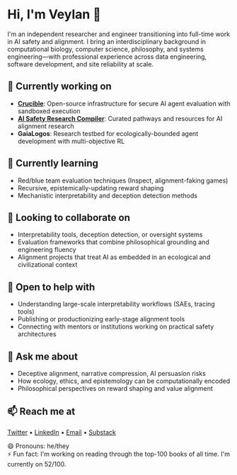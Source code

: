 # Hi, I'm Veylan 👋

I'm an independent researcher and engineer transitioning into full-time work in AI safety and alignment. I bring an interdisciplinary background in computational biology, computer science, philosophy, and systems engineering—with professional experience across data engineering, software development, and site reliability at scale.

## 🔭 Currently working on

- **[Crucible](https://github.com/VeylanSolmira/crucible-eval-platform)**: Open-source infrastructure for secure AI agent evaluation with sandboxed execution
- **[AI Safety Research Compiler](https://github.com/VeylanSolmira/ai-safety-research-compiler)**: Curated pathways and resources for AI alignment research
- **GaiaLogos**: Research testbed for ecologically-bounded agent development with multi-objective RL

## 🌱 Currently learning

- Red/blue team evaluation techniques (Inspect, alignment-faking games)
- Recursive, epistemically-updating reward shaping
- Mechanistic interpretability and deception detection methods

## 👯 Looking to collaborate on

- Interpretability tools, deception detection, or oversight systems
- Evaluation frameworks that combine philosophical grounding and engineering fluency
- Alignment projects that treat AI as embedded in an ecological and civilizational context

## 🤔 Open to help with

- Understanding large-scale interpretability workflows (SAEs, tracing tools)
- Publishing or productionizing early-stage alignment tools
- Connecting with mentors or institutions working on practical safety architectures

## 💬 Ask me about

- Deceptive alignment, narrative compression, AI persuasion risks
- How ecology, ethics, and epistemology can be computationally encoded
- Philosophical perspectives on reward shaping and value alignment

## 📫 Reach me at
[Twitter](https://twitter.com/VeylanSolmira) • [LinkedIn](https://linkedin.com/in/veylansolmira) • [Email](mailto:veylan.solmira@gmail.com) • [Substack](https://veylansolmira.substack.com)

😄 Pronouns: he/they  
⚡ Fun fact: I'm working on reading through the top-100 books of all time. I'm currently on 52/100.
